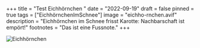 +++
title = "Test Eichhörnchen "
date = "2022-09-19"
draft = false
pinned = true
tags = ["EichhörnchenImSchnee"]
image = "eichho-rnchen.avif"
description = "Eichhörnchen im Schnee frisst Karotte: Nachbarschaft ist empört!"
footnotes = "Das ist eine Fussnote."
+++


![](eichho-rnchen.avif "Eichhörnchen ")

![]()